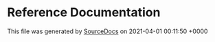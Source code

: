 # Reference Documentation

This file was generated by [SourceDocs](https://github.com/eneko/SourceDocs) on 2021-04-01 00:11:50 +0000